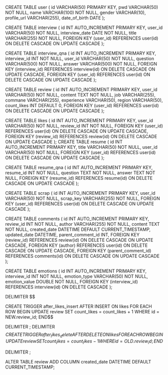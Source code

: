 CREATE TABLE user (
                      id VARCHAR(50) PRIMARY KEY,
                      pwd VARCHAR(50) NOT NULL,
                      name VARCHAR(100) NOT NULL,
                      gender VARCHAR(10),
                      profile_url VARCHAR(255),
                      date_of_birth DATE
);


CREATE TABLE interview (
                           id INT AUTO_INCREMENT PRIMARY KEY,
                           user_id VARCHAR(50) NOT NULL,
                           interview_date DATE NOT NULL,
                           title VARCHAR(255) NOT NULL,
                           FOREIGN KEY (user_id) REFERENCES user(id) ON DELETE CASCADE ON UPDATE CASCADE
);

CREATE TABLE interview_qna (
                               id INT AUTO_INCREMENT PRIMARY KEY,
                               interview_id INT NOT NULL,
                               user_id VARCHAR(50) NOT NULL,
                               question VARCHAR(500) NOT NULL,
                               answer VARCHAR(500) NOT NULL,
                               FOREIGN KEY (interview_id) REFERENCES interview(id) ON DELETE CASCADE ON UPDATE CASCADE,
                               FOREIGN KEY (user_id) REFERENCES user(id) ON DELETE CASCADE ON UPDATE CASCADE
);

CREATE TABLE review (
                        id INT AUTO_INCREMENT PRIMARY KEY,
                        user_id VARCHAR(50) NOT NULL,
                        content TEXT NOT NULL,
                        job VARCHAR(255),
                        commane VARCHAR(255),
                        experience VARCHAR(50),
                        region VARCHAR(50),
                        count_likes INT DEFAULT 0,
                        FOREIGN KEY (user_id) REFERENCES user(id) ON DELETE CASCADE ON UPDATE CASCADE
);

CREATE TABLE likes (
                       id INT AUTO_INCREMENT PRIMARY KEY,
                       user_id VARCHAR(50) NOT NULL,
                       review_id INT NOT NULL,
                       FOREIGN KEY (user_id) REFERENCES user(id) ON DELETE CASCADE ON UPDATE CASCADE,
                       FOREIGN KEY (review_id) REFERENCES review(id) ON DELETE CASCADE ON UPDATE CASCADE
);
CREATE TABLE resume (
                        id INT AUTO_INCREMENT PRIMARY KEY,
                        title VARCHAR(50) NOT NULL,
                        user_id VARCHAR(50) NOT NULL,
                        FOREIGN KEY (user_id) REFERENCES user(id) ON DELETE CASCADE ON UPDATE CASCADE
);

CREATE TABLE resume_qna (
                            id INT AUTO_INCREMENT PRIMARY KEY,
                            resume_id INT NOT NULL,
                            question TEXT NOT NULL,
                            answer TEXT NOT NULL,
                            FOREIGN KEY (resume_id) REFERENCES resume(id) ON DELETE CASCADE ON UPDATE CASCADE
);

CREATE TABLE scrap (
                       id INT AUTO_INCREMENT PRIMARY KEY,
                       user_id VARCHAR(50) NOT NULL,
                       scrap_key VARCHAR(255) NOT NULL,
                       FOREIGN KEY (user_id) REFERENCES user(id) ON DELETE CASCADE ON UPDATE CASCADE
);

CREATE TABLE comments (
                          id INT AUTO_INCREMENT PRIMARY KEY,
                          review_id INT NOT NULL,
                          author VARCHAR(255) NOT NULL,
                          content TEXT NOT NULL,
                          created_date DATETIME DEFAULT CURRENT_TIMESTAMP,
                          updated_date DATETIME,
                          parent_comment_id INT,
                          FOREIGN KEY (review_id) REFERENCES review(id) ON DELETE CASCADE ON UPDATE CASCADE,
                          FOREIGN KEY (author) REFERENCES user(id) ON DELETE CASCADE ON UPDATE CASCADE,
                          FOREIGN KEY (parent_comment_id) REFERENCES comments(id) ON DELETE CASCADE ON UPDATE CASCADE
);

CREATE TABLE emotions (
                          id INT AUTO_INCREMENT PRIMARY KEY,
                          interview_id INT NOT NULL,
                          emotion_type VARCHAR(50) NOT NULL,
                          emotion_value DOUBLE NOT NULL,
                          FOREIGN KEY (interview_id) REFERENCES interview(id) ON DELETE CASCADE
);


DELIMITER $$

CREATE TRIGGER after_likes_insert
    AFTER INSERT ON likes
    FOR EACH ROW
BEGIN
    UPDATE review
    SET count_likes = count_likes + 1
    WHERE id = NEW.review_id;
END$$

DELIMITER ;
DELIMITER $$
CREATE TRIGGER after_likes_delete
    AFTER DELETE ON likes
    FOR EACH ROW
BEGIN
    UPDATE review
    SET count_likes = count_likes - 1
    WHERE id = OLD.review_id;
END$$

DELIMITER ;

ALTER TABLE review ADD COLUMN created_date DATETIME DEFAULT CURRENT_TIMESTAMP;
